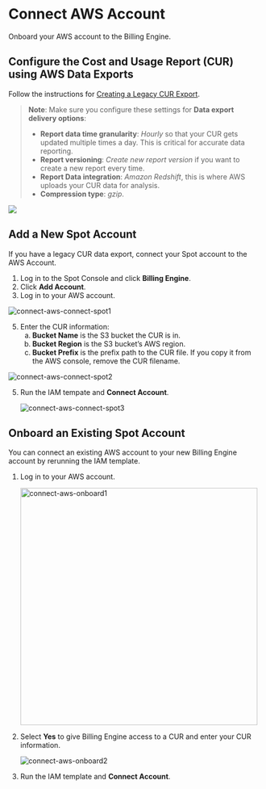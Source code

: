 # Connect AWS Account 

Onboard your AWS account to the Billing Engine.

## Configure the Cost and Usage Report (CUR) using AWS Data Exports

Follow the instructions for [Creating a Legacy CUR Export](https://docs.aws.amazon.com/cur/latest/userguide/dataexports-create-legacy.html).
> **Note**: Make sure you configure these settings for **Data export delivery options**:
> * **Report data time granularity**: <i>Hourly</i> so that your CUR gets updated multiple times a day. This is critical for accurate data reporting.
> * **Report versioning**: <i>Create new report version</i> if you want to create a new report every time.
> * **Report Data integration**: <i>Amazon Redshift</i>, this is where AWS uploads your CUR data for analysis.
> * **Compression type**: <i>gzip</i>.

<img src="https://github.com/spotinst/help/assets/167069628/bbe56bf6-dbe5-48da-b589-5e31ec8fa961">

## Add a New Spot Account

If you have a legacy CUR data export, connect your Spot account to the AWS Account.

1. Log in to the Spot Console and click **Billing Engine**.
2. Click **Add Account**.
3. Log in to your AWS account.
   
![connect-aws-connect-spot1](https://github.com/spotinst/help/assets/167069628/5bcedf9e-b361-4909-a3f7-c278a532fdf4)

5. Enter the CUR information:
   <ol style="list-style-type: lower-alpha;">
      <li><b>Bucket Name</b> is the S3 bucket the CUR is in.</li>
      <li><b>Bucket Region</b> is the S3 bucket’s AWS region.</li>
      <li><b>Bucket Prefix</b> is the prefix path to the CUR file. If you copy it from the AWS console, remove the CUR filename.</li>
  </ol>
  
  ![connect-aws-connect-spot2](https://github.com/spotinst/help/assets/167069628/b17b7763-7888-4a6f-8c00-67aa52f3f4b2)
  
5. Run the IAM tempate and **Connect Account**.
   
   ![connect-aws-connect-spot3](https://github.com/spotinst/help/assets/167069628/224935ab-d6af-4067-94c7-86eed0d84051)

## Onboard an Existing Spot Account 

You can connect an existing AWS account to your new Billing Engine account by rerunning the IAM template.

1. Log in to your AWS account. 

   <img width="470" alt="connect-aws-onboard1" src="https://github.com/spotinst/help/assets/167069628/859b0710-d29e-4134-82e9-d6bfba10d0ff">

2. Select **Yes** to give Billing Engine access to a CUR and enter your CUR information.

   ![connect-aws-onboard2](https://github.com/spotinst/help/assets/167069628/47972b71-8a29-4480-b3d6-f96e96312aea)

3. Run the IAM template and **Connect Account**.
